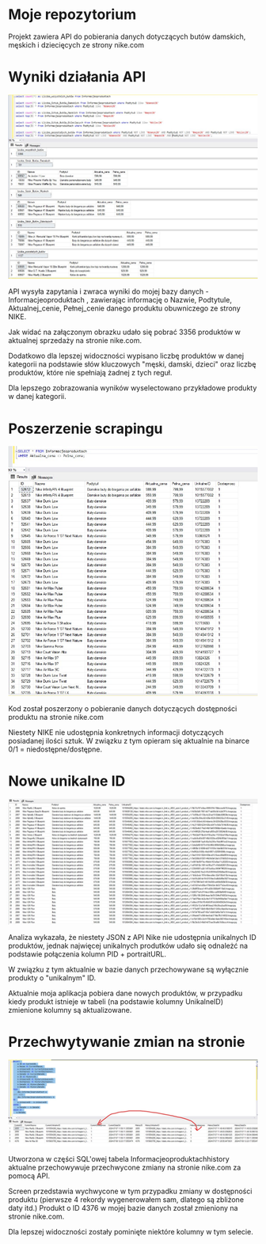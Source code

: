 # Moje repozytorium
Projekt zawiera API do pobierania danych dotyczących butów damskich, męskich i dziecięcych ze strony nike.com

# Wyniki działania API
![Example Image](wynik_scrapowania_nike.JPG)

API wysyła zapytania i zwraca wyniki do mojej bazy danych - Informacjeoproduktach , zawierając informację o Nazwie, Podtytule, Aktualnej_cenie, Pełnej_cenie danego produktu obuwniczego ze strony NIKE.

Jak widać na załączonym obrazku udało się pobrać 3356 produktów w aktualnej sprzedaży na stronie nike.com. 

Dodatkowo dla lepszej widoczności wypisano liczbę produktów w danej kategorii na podstawie słów kluczowych "męski, damski, dzieci" oraz liczbę produktów, które nie spełniają żadnej z tych reguł.

Dla lepszego zobrazowania wyników wyselectowano przykładowe produkty w danej kategorii.

# Poszerzenie scrapingu
![Example Image](aktualizacjakodu.jpg)

Kod został poszerzony o pobieranie danych dotyczących dostępności produktu na stronie nike.com

Niestety NIKE nie udostępnia konkretnych informacji dotyczących posiadanej ilości sztuk. W związku z tym opieram się aktualnie na binarce 0/1 = niedostępne/dostępne.


# Nowe unikalne ID
![Example Image](noweunikalneid.jpg)

Analiza wykazała, że niestety JSON z API Nike nie udostępnia unikalnych ID produktów, jednak najwięcej unikalnych produtków udało się odnależć na podstawie połączenia kolumn PID + portraitURL.

W związku z tym aktualnie w bazie danych przechowywane są wyłącznie produkty o "unikalnym" ID. 

Aktualnie moja aplikacja pobiera dane nowych produktów, w przypadku kiedy produkt istnieje w tabeli (na podstawie kolumny UnikalneID) zmienione kolumny są aktualizowane. 

# Przechwytywanie zmian na stronie
![Example Image](zmianynanike.jpg)

Utworzona w części SQL'owej tabela Informacjeoproduktachhistory aktualne przechowywuje przechwycone zmiany na stronie nike.com za pomocą API.

Screen przedstawia wychwycone w tym przypadku zmiany w dostępności produktu (pierwsze 4 rekordy wygenerowałem sam, dlatego są zbliżone daty itd.) Produkt o ID 4376 w mojej bazie danych został zmieniony na stronie nike.com. 

Dla lepszej widoczności zostały pominięte niektóre kolumny w tym selecie. 
